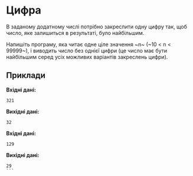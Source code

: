 # Цифра

В заданому додатному числі потрібно закреслити одну цифру так, щоб число, яке залишиться в результаті, було найбільшим.

Напишіть програму, яка читає одне ціле значення ~n~ (~10 < n < 99999~), і виводить число без однієї цифри (це число має бути найбільшим серед усіх можливих варіантів закреслень цифри).

## Приклади

**Вхідні дані:**
```
321
```

**Вихідні дані:**
```
32
```

**Вхідні дані:**
```
129
```

**Вихідні дані:**
```
29
```﻿
